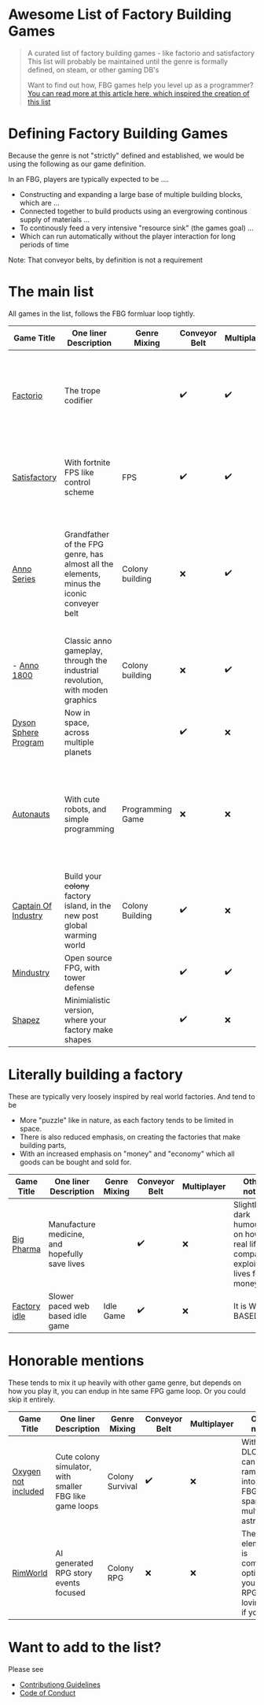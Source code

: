 # Awesome List of Factory Building Games

> A curated list of factory building games - like factorio and satisfactory
> This list will probably be maintained until the genre is formally defined, on steam, or other gaming DB's
>
> Want to find out how, FBG games help you level up as a programmer?
> [You can read more at this article here, which inspired the creation of this list](https://substack.tech-talk-cto.com/p/introducing-factory-building-games)

# Defining Factory Building Games

Because the genre is not "strictly" defined and established, we would be using the following as our game definition.

In an FBG, players are typically expected to be ....

- Constructing and expanding a large base of multiple building blocks, which are ...
- Connected together to build products using an evergrowing continous supply of materials ...
- To continously feed a very intensive "resource sink" (the games goal) ...
- Which can run automatically without the player interaction for long periods of time

Note: That conveyor belts, by definition is not a requirement

# The main list
All games in the list, follows the FBG formluar loop tightly.

| Game Title                                                                               | One liner Description                                                                     | Genre Mixing     | Conveyor Belt | Multiplayer | Other notes                                                                                                                                          | Launch Date |
|------------------------------------------------------------------------------------------|-------------------------------------------------------------------------------------------|------------------|---------------|-------------|------------------------------------------------------------------------------------------------------------------------------------------------------|-------------|
| [Factorio](https://store.steampowered.com/app/427520/Factorio/)                          | The trope codifier                                                                        |                  | ✔️             | ✔️           | Technically, also a survival and tower defense game, but it's very optional. Not considered beginner friendly.                                       | 2020-Aug-14 |
| [Satisfactory](https://store.steampowered.com/app/526870/Satisfactory/)                  | With fortnite FPS like control scheme                                                     | FPS              | ✔️             | ✔️           | For those who get motion sickness in FPS mode, use the third person view mods                                                                        | 2020-Jun-09 |
| [Anno Series](https://en.wikipedia.org/wiki/Anno_(video_game_series))                    | Grandfather of the FPG genre, has almost all the elements, minus the iconic conveyer belt | Colony building  | ❌            | ✔️           | Considered the predecesor of the genre, logistics is typically island to island, with everything within an island having near instant transportation |  Since 1998 |
| - [Anno 1800](https://www.ubisoft.com/en-gb/game/anno/1800)                              | Classic anno gameplay, through the industrial revolution, with moden graphics             | Colony building  | ❌            | ✔️           | Recommended over all the other anno varient, sadly DLC heavy (and costly)                                                                            | 2019-Apr-16 |
| [Dyson Sphere Program](https://store.steampowered.com/app/1366540/Dyson_Sphere_Program/) | Now in space, across multiple planets                                                     |                  | ✔️             | ❌          | Your building a dyson sphere !!!                                                                                                                     | 2021-Jan-21 |
| [Autonauts](https://store.steampowered.com/app/979120/Autonauts/)                        | With cute robots, and simple programming                                                  | Programming Game | ❌            | ❌          | Transportation of goods is drone based (which you program). You can build trains, for hauling large number of goods across long distances            | 2019-Oct-17 |
| [Captain Of Industry](https://store.steampowered.com/app/1594320/Captain_of_Industry/)   | Build your ~~colony~~ factory island, in the new post global warming world                | Colony Building  | ✔️             | ❌          | Very loosely based on real world goods                                                                                                               | 2022-May-31 |
| [Mindustry](https://store.steampowered.com/app/1127400/Mindustry/)                       | Open source FPG, with tower defense                                                       |                  | ✔️             | ✔️           | Its opensource !!!                                                                                                                                   | 2019-Sep-27 |
| [Shapez](https://store.steampowered.com/app/1318690/shapez/)                             | Minimialistic version, where your factory make shapes                                     |                  | ✔️             | ❌          | Its opensource !!!, and has a public web based demo !!!                                                                                              | 2020-Jun-07 |

# Literally building a factory
These are typically very loosely inspired by real world factories. And tend to be 
- More "puzzle" like in nature, as each factory tends to be limited in space. 
- There is also reduced emphasis, on creating the factories that make building parts, 
- With an increased emphasis on "money" and "economy" which all goods can be bought and sold for.

| Game Title                                                                               | One liner Description                                                                     | Genre Mixing     | Conveyor Belt | Multiplayer | Other notes                                                                                                                                          | Launch Date |
|------------------------------------------------------------------------------------------|-------------------------------------------------------------------------------------------|------------------|---------------|-------------|------------------------------------------------------------------------------------------------------------------------------------------------------|-------------|
| [Big Pharma](https://store.steampowered.com/app/344850/Big_Pharma/)                      | Manufacture medicine, and hopefully save lives                                            |                  | ✔️             | ❌          | Slightly dark humour, on how real life companies exploit lives for money                                                                             | 2015-Aug-27 |
| [Factory idle](https://factoryidle.com/)                                                | Slower paced web based idle game                                                           | Idle Game        | ✔️             | ❌          | It is WEB BASED !!!                                                                                                                                  | unknown     |

# Honorable mentions
These tends to mix it up heavily with other game genre, but depends on how you play it, you can endup in hte same FPG game loop. Or you could skip it entirely.

| Game Title                                                                               | One liner Description                                                                     | Genre Mixing     | Conveyor Belt | Multiplayer | Other notes                                                                                                                                          | Launch Date |
|------------------------------------------------------------------------------------------|-------------------------------------------------------------------------------------------|------------------|---------------|-------------|------------------------------------------------------------------------------------------------------------------------------------------------------|-------------|
| [Oxygen not included](https://store.steampowered.com/app/457140/Oxygen_Not_Included/)    | Cute colony simulator, with smaller FBG like game loops                                   | Colony Survival  | ✔️             | ❌          | With the DLC, you can really ramp it up into a full FBG, spanning multiple astroids                                                                  | 2015-Aug-27 |
| [RimWorld](https://store.steampowered.com/app/294100/RimWorld/)                          | AI generated RPG story events focused                                                     | Colony RPG       | ❌            | ❌          | The FBG elements is completely optional, you can RPG a tree loving cult if you like                                                                  | 2018-Oct-17 |

# Want to add to the list?
Please see
- [Contributiong Guidelines](./Contributing%20Guidelines.md)
- [Code of Conduct](./Code%20of%20Conduct.md)
